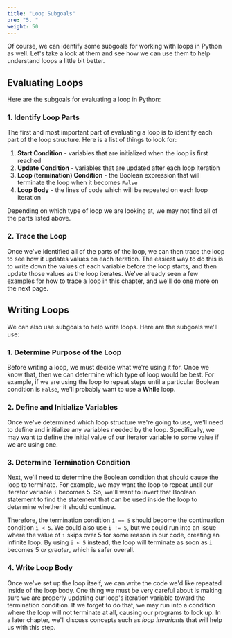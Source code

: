```yaml
---
title: "Loop Subgoals"
pre: "5. "
weight: 50
---
```


Of course, we can identify some subgoals for working with loops in Python as well. Let's take a look at them and see how we can use them to help understand loops a little bit better.

## Evaluating Loops

Here are the subgoals for evaluating a loop in Python:

### 1. Identify Loop Parts

The first and most important part of evaluating a loop is to identify each part of the loop structure. Here is a list of things to look for:

1. **Start Condition** - variables that are initialized when the loop is first reached 
1. **Update Condition** - variables that are updated after each loop iteration 
1. **Loop (termination) Condition** - the Boolean expression that will terminate the loop when it becomes `False`
1. **Loop Body** - the lines of code which will be repeated on each loop iteration

Depending on which type of loop we are looking at, we may not find all of the parts listed above. 

### 2. Trace the Loop

Once we've identified all of the parts of the loop, we can then trace the loop to see how it updates values on each iteration. The easiest way to do this is to write down the values of each variable before the loop starts, and then update those values as the loop iterates. We've already seen a few examples for how to trace a loop in this chapter, and we'll do one more on the next page.

## Writing Loops

We can also use subgoals to help write loops. Here are the subgoals we'll use:

### 1. Determine Purpose of the Loop

Before writing a loop, we must decide what we're using it for. Once we know that, then we can determine which type of loop would be best. For example, if we are using the loop to repeat steps until a particular Boolean condition is `False`, we'll probably want to use a **While** loop. 

### 2. Define and Initialize Variables

Once we've determined which loop structure we're going to use, we'll need to define and initialize any variables needed by the loop. Specifically, we may want to define the initial value of our iterator variable to some value if we are using one.

### 3. Determine Termination Condition

Next, we'll need to determine the Boolean condition that should cause the loop to terminate. For example, we may want the loop to repeat until our iterator variable `i` becomes 5. So, we'll want to invert that Boolean statement to find the statement that can be used inside the loop to determine whether it should continue. 

Therefore, the termination condition `i == 5` should become the continuation condition `i < 5`. We could also use `i != 5`, but we could run into an issue where the value of `i` skips over 5 for some reason in our code, creating an infinite loop. By using `i < 5` instead, the loop will terminate as soon as `i` becomes 5 _or greater_, which is safer overall.

### 4. Write Loop Body

Once we've set up the loop itself, we can write the code we'd like repeated inside of the loop body. One thing we must be very careful about is making sure we are properly updating our loop's iteration variable toward the termination condition. If we forget to do that, we may run into a condition where the loop will not terminate at all, causing our programs to lock up. In a later chapter, we'll discuss concepts such as _loop invariants_ that will help us with this step. 